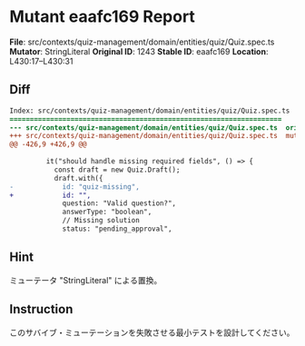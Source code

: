 # Mutant eaafc169 Report

**File**: src/contexts/quiz-management/domain/entities/quiz/Quiz.spec.ts
**Mutator**: StringLiteral
**Original ID**: 1243
**Stable ID**: eaafc169
**Location**: L430:17–L430:31

## Diff

```diff
Index: src/contexts/quiz-management/domain/entities/quiz/Quiz.spec.ts
===================================================================
--- src/contexts/quiz-management/domain/entities/quiz/Quiz.spec.ts	original
+++ src/contexts/quiz-management/domain/entities/quiz/Quiz.spec.ts	mutated #1243
@@ -426,9 +426,9 @@
 
         it("should handle missing required fields", () => {
           const draft = new Quiz.Draft();
           draft.with({
-            id: "quiz-missing",
+            id: "",
             question: "Valid question?",
             answerType: "boolean",
             // Missing solution
             status: "pending_approval",
```

## Hint

ミューテータ "StringLiteral" による置換。

## Instruction

このサバイブ・ミューテーションを失敗させる最小テストを設計してください。
